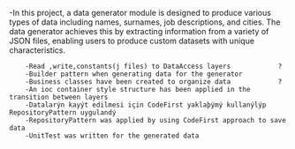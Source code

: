 
-In this project, a data generator module is designed to produce various types of data including names, surnames, job descriptions, and cities. The data generator achieves this by extracting information from a variety of JSON files, enabling users to produce custom datasets with unique characteristics.

		-Read ,write,constants(j files) to DataAccess layers			?
		-Builder pattern when generating data for the generator
		-Business classes have been created to organize data			?
		-An ioc container style structure has been applied in the transition between layers
		-Datalarýn kayýt edilmesi için CodeFirst yaklaþýmý kullanýlýp RepositoryPattern uygulandý
		-RepositoryPattern was applied by using CodeFirst approach to save data
		-UnitTest was written for the generated data

